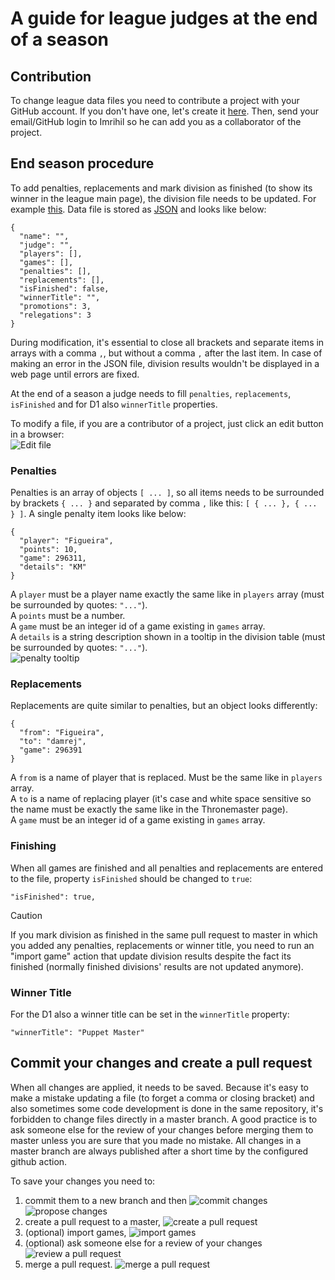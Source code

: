 # A guide for league judges at the end of a season

## Contribution

To change league data files you need to contribute a project with your GitHub account. If you don't have one, let's create it [here](https://github.com/signup).
Then, send your email/GitHub login to Imrihil so he can add you as a collaborator of the project.

## End season procedure

To add penalties, replacements and mark division as finished (to show its winner in the league main page), the division file needs to be updated. For example [this](/src/TMLeague/wwwroot/data/leagues/sl/seasons/s10/divisions/q.json). Data file is stored as [JSON](https://www.json.org/) and looks like below:
```
{
  "name": "",
  "judge": "",
  "players": [],
  "games": [],
  "penalties": [],
  "replacements": [],
  "isFinished": false,
  "winnerTitle": "",
  "promotions": 3,
  "relegations": 3
}
```
During modification, it's essential to close all brackets and separate items in arrays with a comma `,`, but without a comma `,` after the last item. In case of making an error in the JSON file, division results wouldn't be displayed in a web page until errors are fixed.

At the end of a season a judge needs to fill `penalties`, `replacements`, `isFinished` and for D1 also `winnerTitle` properties.

To modify a file, if you are a contributor of a project, just click an edit button in a browser:  
![Edit file](/docs/img/edit.png)

### Penalties

Penalties is an array of objects `[ ... ]`, so all items needs to be surrounded by brackets `{ ... }` and separated by comma `,` like this: `[ { ... }, { ... } ]`. A single penalty item looks like below:
```
{
  "player": "Figueira",
  "points": 10,
  "game": 296311,
  "details": "KM"
}
```
A `player` must be a player name exactly the same like in `players` array (must be surrounded by quotes: `"..."`).  
A `points` must be a number.  
A `game` must be an integer id of a game existing in `games` array.  
A `details` is a string description shown in a tooltip in the division table (must be surrounded by quotes: `"..."`).  
![penalty tooltip](/docs/img/penalty-tooltip.png)

### Replacements

Replacements are quite similar to penalties, but an object looks differently:
```
{
  "from": "Figueira",
  "to": "damrej",
  "game": 296391
}
```
A `from` is a name of player that is replaced. Must be the same like in `players` array.  
A `to` is a name of replacing player (it's case and white space sensitive so the name must be exactly the same like in the Thronemaster page).  
A `game` must be an integer id of a game existing in `games` array.

### Finishing
When all games are finished and all penalties and replacements are entered to the file, property `isFinished` should be changed to `true`:  
```
"isFinished": true,
```

> [!CAUTION]
> If you mark division as finished in the same pull request to master in which you added any penalties, replacements or winner title, you need to run an "import game" action that update division results despite the fact its finished (normally finished divisions' results are not updated anymore).

### Winner Title
For the D1 also a winner title can be set in the `winnerTitle` property:
```
"winnerTitle": "Puppet Master"
```

## Commit your changes and create a pull request
When all changes are applied, it needs to be saved. Because it's easy to make a mistake updating a file (to forget a comma or closing bracket) and also sometimes some code development is done in the same repository, it's forbidden to change files directly in a master branch. A good practice is to ask someone else for the review of your changes before merging them to master unless you are sure that you made no mistake.
All changes in a master branch are always published after a short time by the configured github action.

To save your changes you need to:
1. commit them to a new branch and then
   ![commit changes](/docs/img/commit-changes.png)
   ![propose changes](/docs/img/propose-changes.png)
2. create a pull request to a master,
   ![create a pull request](img/create-pull-request.png)
3. (optional) import games,
   ![import games](img/import-games.png)
4. (optional) ask someone else for a review of your changes
   ![review a pull request](img/review-pull-request.png)
5. merge a pull request.
   ![merge a pull request](/docs/img/merge-pull-request.png)